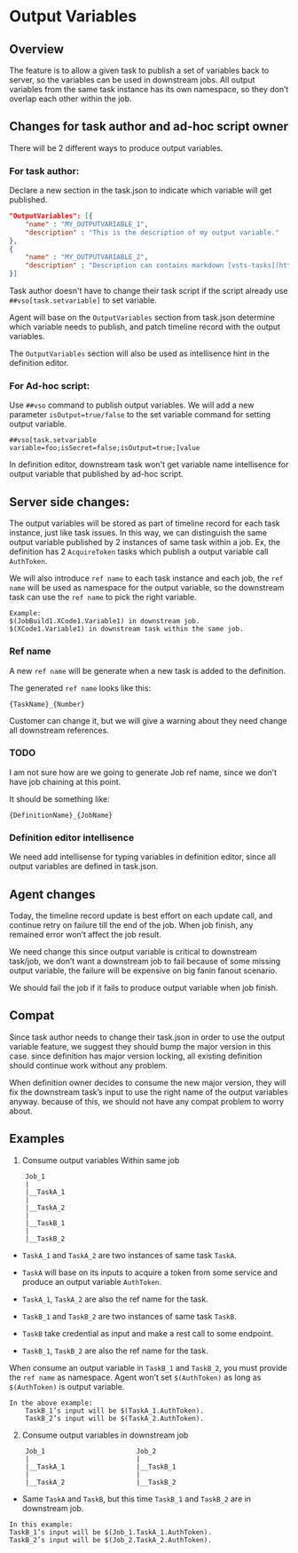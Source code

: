 
# Output Variables

## Overview

The feature is to allow a given task to publish a set of variables back to server, so the variables can be used in downstream jobs. All output variables from the same task instance has its own namespace, so they don’t overlap each other within the job.

## Changes for task author and ad-hoc script owner

There will be 2 different ways to produce output variables.

### For task author:

Declare a new section in the task.json to indicate which variable will get published.
```	JSON
"OutputVariables": [{
    "name" : "MY_OUTPUTVARIABLE_1",
    "description" : "This is the description of my output variable."
}, 
{
    "name" : "MY_OUTPUTVARIABLE_2",
    "description" : "Description can contains markdown [vsts-tasks](https://github.com/microsoft/vsts-tasks)"
}]
```
Task author doesn't have to change their task script if the script already use `##vso[task.setvariable]` to set variable.

Agent will base on the `OutputVariables` section from task.json determine which variable needs to publish, and patch timeline record with the output variables.

The `OutputVariables` section will also be used as intellisence hint in the definition editor.

### For Ad-hoc script:

Use `##vso` command to publish output variables. We will add a new parameter `isOutput=true/false` to the set variable command for setting output variable.

```
##vso[task.setvariable variable=foo;isSecret=false;isOutput=true;]value
```

In definition editor, downstream task won't get variable name intellisence for output variable that published by ad-hoc script.

## Server side changes:

The output variables will be stored as part of timeline record for each task instance, just like task issues. In this way, we can distinguish the same output variable published by 2 instances of same task within a job. Ex, the definition has 2 `AcquireToken` tasks which publish a output variable call `AuthToken`.

We will also introduce `ref name` to each task instance and each job, the `ref name` will be used as namespace for the output variable, so the downstream task can use the `ref name` to pick the right variable. 

```
Example: 
$(JobBuild1.XCode1.Variable1) in downstream job. 
$(XCode1.Variable1) in downstream task within the same job. 
```

### Ref name

A new `ref name` will be generate when a new task is added to the definition.

The generated `ref name` looks like this:
```
{TaskName}_{Number}
```

Customer can change it, but we will give a warning about they need change all downstream references. 

### TODO 

I am not sure how are we going to generate Job ref name, since we don’t have job chaining at this point. 

It should be something like:
```
{DefinitionName}_{JobName}
```

### Definition editor intellisence

We need add intellisense for typing variables in definition editor, since all output variables are defined in task.json.

## Agent changes

Today, the timeline record update is best effort on each update call, and continue retry on failure till the end of the job. When job finish, any remained error won’t affect the job result. 

We need change this since output variable is critical to downstream task/job, we don’t want a downstream job to fail because of some missing output variable, the failure will be expensive on big fanin fanout scenario. 

We should fail the job if it fails to produce output variable when job finish.

## Compat

Since task author needs to change their task.json in order to use the output variable feature, we suggest they should bump the major version in this case. since definition has major version locking, all existing definition should continue work without any problem. 

When definition owner decides to consume the new major version, they will fix the downstream task’s input to use the right name of the output variables anyway. because of this, we should not have any compat problem to worry about.

## Examples

1. Consume output variables Within same job
```
    Job_1
    |
    |__TaskA_1
    |
    |__TaskA_2
    |
    |__TaskB_1
    |
    |__TaskB_2
```

- `TaskA_1` and `TaskA_2` are two instances of same task `TaskA`.
- `TaskA` will base on its inputs to acquire a token from some service and produce an output variable `AuthToken`. 
- `TaskA_1`, `TaskA_2` are also the ref name for the task.

- `TaskB_1` and `TaskB_2` are two instances of same task `TaskB`.
- `TaskB` take credential as input and make a rest call to some endpoint.
- `TaskB_1`, `TaskB_2` are also the ref name for the task.

When consume an output variable in `TaskB_1` and `TaskB_2`, you must provide the `ref name` as namespace. Agent won’t set `$(AuthToken)` as long as `$(AuthToken)` is output variable. 

```
In the above example:
    TaskB_1’s input will be $(TaskA_1.AuthToken).
    TaskB_2’s input will be $(TaskA_2.AuthToken). 
```

2. Consume output variables in downstream job
```
    Job_1                       Job_2
    |                           |
    |__TaskA_1                  |__TaskB_1
    |                           |
    |__TaskA_2                  |__TaskB_2
```

- Same `TaskA` and `TaskB`, but this time `TaskB_1` and `TaskB_2` are in downstream job. 
```
In this example:
TaskB_1’s input will be $(Job_1.TaskA_1.AuthToken).
TaskB_2’s input will be $(Job_2.TaskA_2.AuthToken). 
```
